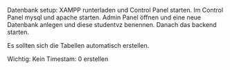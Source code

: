 Datenbank setup:
XAMPP runterladen und Control Panel starten.
Im Control Panel mysql und apache starten.
Admin Panel öffnen und eine neue Datenbank anlegen und diese studentvz benennen.
Danach das backend starten.

Es sollten sich die Tabellen automatisch erstellen. 

Wichtig:
Kein Timestam: 0 erstellen
